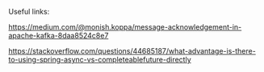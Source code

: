


Useful links:

https://medium.com/@monish.koppa/message-acknowledgement-in-apache-kafka-8daa8524c8e7

https://stackoverflow.com/questions/44685187/what-advantage-is-there-to-using-spring-async-vs-completeablefuture-directly



